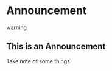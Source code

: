 # Announcement

<div class="block--announcement">
<span class="material-icons" aria-hidden="true">warning</span>

<div class="body">
    <h2> This is an Announcement </h2>
    <p>Take note of some things</p>
</div>
</div>
